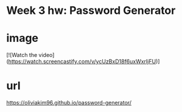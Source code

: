 # Week 3 hw: Password Generator 

# image
 [![Watch the video] (https://watch.screencastify.com/v/ycUzBxD18f6uxWxrIjFU)]
# url
https://oliviakim96.github.io/password-generator/

